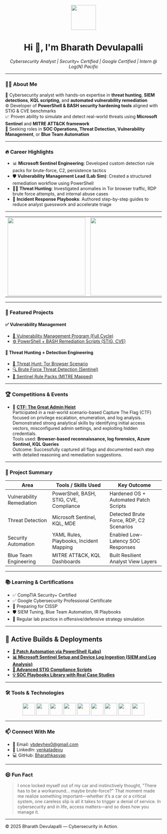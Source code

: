 <!-- Profile Header -->
<p align="center">
  <img src="https://media1.giphy.com/media/v1.Y2lkPTc5MGI3NjExczUyNW9pNmg5N241YXB0eXR2b25jOHFmbTNqZmRsM3dqemJmdWJkZSZlcD12MV9pbnRlcm5hbF9naWZfYnlfaWQmY3Q9Zw/77rvjVcaJr1BgKSXtR/giphy.gif" width="80" />
</p>

<h1 align="center">Hi 👋, I'm Bharath Devulapalli</h1>
<p align="center"><em>Cybersecurity Analyst | Security+ Certified | Google Certified | Intern @ Log(N) Pacific</em></p>

---

### 👨‍💻 About Me

🔐 Cybersecurity analyst with hands-on expertise in **threat hunting**, **SIEM detections**, **KQL scripting**, and **automated vulnerability remediation**  
⚙️ Developer of **PowerShell & BASH security hardening tools** aligned with STIG & CVE benchmarks  
📈 Proven ability to simulate and detect real-world threats using **Microsoft Sentinel** and **MITRE ATT&CK framework**  
🎯 Seeking roles in **SOC Operations, Threat Detection, Vulnerability Management**, or **Blue Team Automation**

---

### 🔥 Career Highlights

- 📊 **Microsoft Sentinel Engineering**: Developed custom detection rule packs for brute-force, C2, persistence tactics  
- 🛡 **Vulnerability Management Lead (Lab Sim)**: Created a structured remediation workflow using PowerShell  
- 🕵️‍♂️ **Threat Hunting**: Investigated anomalies in Tor browser traffic, RDP brute force attempts, and internal abuse cases  
- 📘 **Incident Response Playbooks**: Authored step-by-step guides to reduce analyst guesswork and accelerate triage  

---
<!-- Hacker GIFs Row -->
<table>
  <tr>
    <td><img src="https://media0.giphy.com/media/v1.Y2lkPTc5MGI3NjExY2ZpaHc0aXNmMGt3dTB6d2RjaTQwczUzMzM0ZnRtc255bndueHJseSZlcD12MV9pbnRlcm5hbF9naWZfYnlfaWQmY3Q9Zw/j9YYHiYjVx8FFbN4D3/giphy.gif" width="250"></td>
    <td><img src="https://media2.giphy.com/media/v1.Y2lkPTc5MGI3NjExZ2R2cmdsYmd4dGZ3NTc4azBkNnI5eGsxZTU0cW40eTloeHBoa3dkdSZlcD12MV9pbnRlcm5hbF9naWZfYnlfaWQmY3Q9Zw/SWoSkN6DxTszqIKEqv/giphy.gif" width="300" height="250"></td>
    <td><img src="https://media1.giphy.com/media/v1.Y2lkPTc5MGI3NjExbmw2cXRoajljbGJ0eDh0dXo5czA0cm51Y244NnF2bWhqM3k0bGg4cCZlcD12MV9pbnRlcm5hbF9naWZfYnlfaWQmY3Q9Zw/4Ugztq4GmrBRna3zaB/giphy.gif" width="250" height="250"></td>
  </tr>
</table>

---

### 💼 Featured Projects

#### ✅ Vulnerability Management

- [🔐 Vulnerability Management Program (Full Cycle)](https://github.com/Bharathkasyap/vulnerability-management-program-Bharath)  
- [⚙️ PowerShell + BASH Remediation Scripts (STIG, CVE)](https://github.com/Bharathkasyap/programmatic-vulnerability-remediations-Bharath)

#### 🚨 Threat Hunting + Detection Engineering

- [🧠 Threat Hunt: Tor Browser Scenario](https://github.com/Bharathkasyap/threat-hunting-scenario-tor-Bharath/tree/main)  
- [🔍 Brute Force Threat Detection (Sentinel)](https://docs.google.com/document/d/1pTs7Z5GbL9GhQa43Ip8C2GTPS3W67BZqoClsX-T0BRo/edit?tab=t.0)  
- [📏 Sentinel Rule Packs (MITRE Mapped)](https://github.com/Bharathkasyap/sentinel-detection-rules-Bharath/tree/main)

---

### 🏆 Competitions & Events

- 🧠 **[CTF: The Great Admin Heist](https://github.com/Bharathkasyap/The-Great-Admin-Heist-CTF/tree/main)**  
  Participated in a real-world scenario-based Capture The Flag (CTF) focused on privilege escalation, enumeration, and log analysis.  
  Demonstrated strong analytical skills by identifying initial access vectors, misconfigured admin settings, and exploiting hidden credentials.  
  Tools used: **Browser-based reconnaissance, log forensics, Azure Sentinel, KQL Queries**  
  Outcome: Successfully captured all flags and documented each step with detailed reasoning and remediation suggestions.

---

### 🧩 Project Summary

| Area                      | Tools / Skills Used                                   | Key Outcome |
|---------------------------|-------------------------------------------------------|-------------|
| Vulnerability Remediation | PowerShell, BASH, STIG, CVE, Compliance               | Hardened OS + Automated Patch Scripts |
| Threat Detection          | Microsoft Sentinel, KQL, MDE                          | Detected Brute Force, RDP, C2 Scenarios |
| Security Automation       | YAML Rules, Playbooks, Incident Mapping               | Enabled Low-Latency SOC Responses |
| Blue Team Engineering     | MITRE ATT&CK, KQL Dashboards                          | Built Resilient Analyst View Layers |

---

### 📚 Learning & Certifications

- ✅ CompTIA Security+ Certified  
- ✅ Google Cybersecurity Professional Certificate  
- 🔐 Preparing for CISSP  
- 🛡 SIEM Tuning, Blue Team Automation, IR Playbooks  
- 🧠 Regular lab practice in offensive/defensive strategy simulation

---

## 🚀 Active Builds & Deployments

- **[🔄 Patch Automation via PowerShell (Labs)](https://github.com/Bharathkasyap/PublicCodes/tree/main/automation)** 
- **[📊 Microsoft Sentinel Setup and Device Log Ingestion (SIEM and Log Analysis)](https://github.com/Bharathkasyap/STIG_Implementation_Remediation_Validations)** 
- **[🔧 Advanced STIG Compliance Scripts](https://github.com/Bharathkasyap/STIG_Implementation_Remediation_Validations)**
- **[💡 SOC Playbooks Library with Real Case Studies](https://github.com/Bharathkasyap/STIG_Implementation_Remediation_Validations)** 

---

### 🛠️ Tools & Technologies

<p align="center">
  <img src="https://cdn.jsdelivr.net/gh/devicons/devicon/icons/azure/azure-original.svg" width="40"/>
  <img src="https://cdn.jsdelivr.net/gh/devicons/devicon/icons/powershell/powershell-original.svg" width="40"/>
  <img src="https://cdn.jsdelivr.net/gh/devicons/devicon/icons/python/python-original.svg" width="40"/>
  <img src="https://cdn.jsdelivr.net/gh/devicons/devicon/icons/bash/bash-original.svg" width="40"/>
  <img src="https://cdn.jsdelivr.net/gh/devicons/devicon/icons/linux/linux-original.svg" width="40"/>
  <img src="https://cdn.jsdelivr.net/gh/devicons/devicon/icons/docker/docker-original.svg" width="40"/>
  <img src="https://cdn.jsdelivr.net/gh/devicons/devicon/icons/oracle/oracle-original.svg" width="40"/>
  <img src="https://cdn.jsdelivr.net/gh/devicons/devicon/icons/git/git-original.svg" width="40"/>
  <img src="https://cdn.jsdelivr.net/gh/devicons/devicon/icons/mysql/mysql-original.svg" width="40"/>
</p>

---

### 📫 Connect With Me

- 📧 Email: [vbdevhex0@gmail.com](mailto:vbdevhex0@gmail.com)  
- 💼 LinkedIn: [venkatadevu](https://www.linkedin.com/in/venkatadevu/)  
- 💻 GitHub: [Bharathkasyap](https://github.com/Bharathkasyap)  

---

### 😄 Fun Fact

> I once locked myself out of my car and instinctively thought, "There has to be a workaround… maybe brute-force?" That moment made me realize something important—whether it’s a car or a critical system, one careless slip is all it takes to trigger a denial of service. In cybersecurity and in life, access matters—and so does how you manage it.

---

© 2025 Bharath Devulapalli — Cybersecurity in Action.

